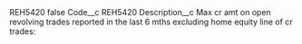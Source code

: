 <?xml version="1.0" encoding="UTF-8"?>
<CustomMetadata xmlns="http://soap.sforce.com/2006/04/metadata" xmlns:xsi="http://www.w3.org/2001/XMLSchema-instance" xmlns:xsd="http://www.w3.org/2001/XMLSchema">
    <label>REH5420</label>
    <protected>false</protected>
    <values>
        <field>Code__c</field>
        <value xsi:type="xsd:string">REH5420</value>
    </values>
    <values>
        <field>Description__c</field>
        <value xsi:type="xsd:string">Max cr amt on open revolving trades reported in the last 6 mths excluding home equity line of cr trades:</value>
    </values>
</CustomMetadata>
